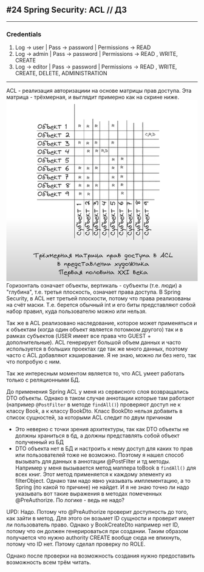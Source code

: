 ## #24 Spring Security: ACL // ДЗ 

---
### Credentials

1. Log -> user | Pass -> password | Permissions -> READ 
2. Log -> admin | Pass -> password | Permissions -> READ , WRITE, CREATE
3. Log -> editor | Pass -> password | Permissions -> READ , WRITE, CREATE, DELETE, ADMINISTRATION

---

ACL - реализация авторизациии на основе матрицы прав доступа. Эта матрица - трёхмерная, и выглядит примерно как на скрине ниже.![img.png](img.png)
Горизонталь означает объекты, вертикаль - субъекты (т.е. люди) а "глубина", т.е. третья плоскость, означает права доступа. 
В Spring Security, в ACL нет третьей плоскости, потому что права реализованы на счёт маски. Т.е. берется обычный int и его биты представляют собой набор правил, куда пользователю можно или нельзя.

Так же в ACL реализовано наследование, которое может применяться и к объектам (когда один объект является потомком другого) так и в рамках субъектов (USER имеет все права что GUEST + дополнительные).
ACL генерирует большой объем данных и часто используется в больших проектах где так же много данных, поэтому часто с ACL добавляют кэширование. Я не знаю, можно ли без него, так что попробую с ним.


Так же интересным моментом является то, что ACL умеет работать только с реляционными БД.

До применения Spring ACL у меня из сервисного слоя возвращались DTO объекты.
Однако в таком случае аннотации которые там работают (например `@PostFilter` в методе `findAll()`) проверяют доступ не к классу Book, а к классу BookDto.
Класс BookDto нельзя добавить в список сущностей, за которыми ACL следит по двум причинам
* Это неверно с точки зрения архитектуры, так как DTO объекты не должны храниться в бд, а должны представлять собой объект полученный из БД
* DTO объекта нет в БД и настроить к нему доступ для каких то прав или пользователей тоже не возможно.
Поэтому я нашел способ вызывать для данных в аннотации @PostFilter и тд методы. Например у меня вызывается метод маппера toBook в `findAll()` для всех книг.
Этот метод применяется к каждому элементу из filterObject.
Однако там надо явно указывать имплементацию, а то Spring (по какой то причине) не найдет.
И я не знаю точно ли надо указывать вот такие выражения в методах помеченных @PreAuthorize. По логике - ведь не надо? 


UPD: Надо. Потому что @PreAuthorize проверит доступность до того, как зайти в метод. Для этого он возьмет ID сущности и проверит имеет ли пользователь право.
Однако у BookCreateDto например нет ID, потому что он должен генерироваться при создании.
Таким образом получается что нужно authority CREATE вообще сюда не впихнуть, потому что ID нет. 
Пэтому сделал проверку по ROLE.


Однако после проверки на возможность создания нужно предоставить возможность всем трём читать.



